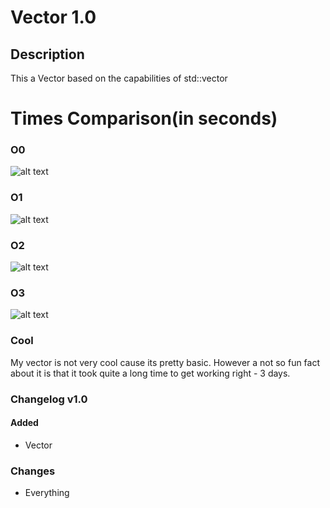 
# Vector 1.0

## Description

This a Vector based on the capabilities of std::vector

# Times Comparison(in seconds)
### O0  
![alt text](https://i.imgur.com/zVjSwmK.png)

### O1
![alt text](https://i.imgur.com/91jlYt0.png)

### O2
![alt text](https://i.imgur.com/9yBnxFl.png)
### O3
![alt text](https://i.imgur.com/O6TdOno.png)

### Cool
My vector is not very cool cause its pretty basic. However a not so fun fact about it is that it took quite a long time to get working right - 3 days.

### Changelog v1.0
#### Added
 - Vector
### Changes
- Everything


